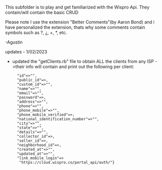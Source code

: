 This subfolder is to play and get familiarized with the Wispro Api.
They contain/will contain the basic CRUD

Please note I use the extension "Better Comments"(by Aaron Bond) and i have personalized the extension, thats why some
comments contain symbols such as ?, ¿, +, *, etc.

-Agustin

updates - 1/02/2023
- updated the "getClients.rb" file to obtain ALL the clients from any ISP
    ->their info will contain and print out the following per client:

        "id"=>"",
        "public_id"=>,
        "custom_id"=>"",
        "name"=>"",
        "email"=>"",
        "password"=>,
        "address"=>"",
        "phone"=>"",
        "phone_mobile"=>"",
        "phone_mobile_verified"=>,
        "national_identification_number"=>"",
        "city"=>"",
        "state"=>"",
        "details"=>"",
        "collector_id"=>,
        "seller_id"=>,
        "neighborhood_id"=>,
        "created_at"=>"",
        "updated_at"=>"",
        "link_mobile_login"=>
         "https://cloud.wispro.co/portal_api/auth/"}

